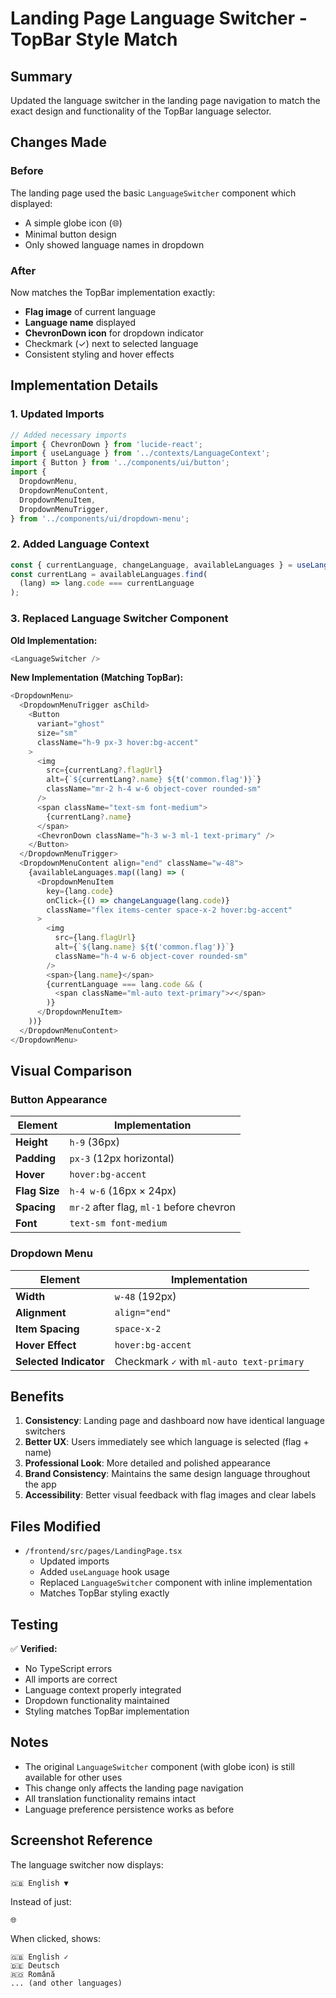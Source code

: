 # Landing Page Language Switcher - TopBar Style Match

## Summary
Updated the language switcher in the landing page navigation to match the exact design and functionality of the TopBar language selector.

## Changes Made

### Before
The landing page used the basic `LanguageSwitcher` component which displayed:
- A simple globe icon (🌐)
- Minimal button design
- Only showed language names in dropdown

### After
Now matches the TopBar implementation exactly:
- **Flag image** of current language
- **Language name** displayed
- **ChevronDown icon** for dropdown indicator
- Checkmark (✓) next to selected language
- Consistent styling and hover effects

## Implementation Details

### 1. Updated Imports
```typescript
// Added necessary imports
import { ChevronDown } from 'lucide-react';
import { useLanguage } from '../contexts/LanguageContext';
import { Button } from '../components/ui/button';
import {
  DropdownMenu,
  DropdownMenuContent,
  DropdownMenuItem,
  DropdownMenuTrigger,
} from '../components/ui/dropdown-menu';
```

### 2. Added Language Context
```typescript
const { currentLanguage, changeLanguage, availableLanguages } = useLanguage();
const currentLang = availableLanguages.find(
  (lang) => lang.code === currentLanguage
);
```

### 3. Replaced Language Switcher Component
**Old Implementation:**
```typescript
<LanguageSwitcher />
```

**New Implementation (Matching TopBar):**
```typescript
<DropdownMenu>
  <DropdownMenuTrigger asChild>
    <Button 
      variant="ghost" 
      size="sm" 
      className="h-9 px-3 hover:bg-accent"
    >
      <img 
        src={currentLang?.flagUrl} 
        alt={`${currentLang?.name} ${t('common.flag')}`}
        className="mr-2 h-4 w-6 object-cover rounded-sm"
      />
      <span className="text-sm font-medium">
        {currentLang?.name}
      </span>
      <ChevronDown className="h-3 w-3 ml-1 text-primary" />
    </Button>
  </DropdownMenuTrigger>
  <DropdownMenuContent align="end" className="w-48">
    {availableLanguages.map((lang) => (
      <DropdownMenuItem
        key={lang.code}
        onClick={() => changeLanguage(lang.code)}
        className="flex items-center space-x-2 hover:bg-accent"
      >
        <img 
          src={lang.flagUrl} 
          alt={`${lang.name} ${t('common.flag')}`}
          className="h-4 w-6 object-cover rounded-sm"
        />
        <span>{lang.name}</span>
        {currentLanguage === lang.code && (
          <span className="ml-auto text-primary">✓</span>
        )}
      </DropdownMenuItem>
    ))}
  </DropdownMenuContent>
</DropdownMenu>
```

## Visual Comparison

### Button Appearance
| Element | Implementation |
|---------|----------------|
| **Height** | `h-9` (36px) |
| **Padding** | `px-3` (12px horizontal) |
| **Hover** | `hover:bg-accent` |
| **Flag Size** | `h-4 w-6` (16px × 24px) |
| **Spacing** | `mr-2` after flag, `ml-1` before chevron |
| **Font** | `text-sm font-medium` |

### Dropdown Menu
| Element | Implementation |
|---------|----------------|
| **Width** | `w-48` (192px) |
| **Alignment** | `align="end"` |
| **Item Spacing** | `space-x-2` |
| **Hover Effect** | `hover:bg-accent` |
| **Selected Indicator** | Checkmark `✓` with `ml-auto text-primary` |

## Benefits

1. **Consistency**: Landing page and dashboard now have identical language switchers
2. **Better UX**: Users immediately see which language is selected (flag + name)
3. **Professional Look**: More detailed and polished appearance
4. **Brand Consistency**: Maintains the same design language throughout the app
5. **Accessibility**: Better visual feedback with flag images and clear labels

## Files Modified

- `/frontend/src/pages/LandingPage.tsx`
  - Updated imports
  - Added `useLanguage` hook usage
  - Replaced `LanguageSwitcher` component with inline implementation
  - Matches TopBar styling exactly

## Testing

✅ **Verified:**
- No TypeScript errors
- All imports are correct
- Language context properly integrated
- Dropdown functionality maintained
- Styling matches TopBar implementation

## Notes

- The original `LanguageSwitcher` component (with globe icon) is still available for other uses
- This change only affects the landing page navigation
- All translation functionality remains intact
- Language preference persistence works as before

## Screenshot Reference

The language switcher now displays:
```
🇬🇧 English ▼
```

Instead of just:
```
🌐
```

When clicked, shows:
```
🇬🇧 English ✓
🇩🇪 Deutsch
🇷🇴 Română
... (and other languages)
```
